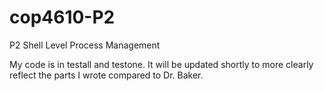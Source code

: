 # cop4610-P2
P2 Shell Level Process Management

My code is in testall and testone. It will be updated shortly to more clearly reflect the parts I wrote compared to Dr. Baker.

